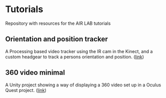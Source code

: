 # Tutorials
Repository with resources for the AIR LAB tutorials

## Orientation and position tracker
A Processing based video tracker using the IR cam in the Kinect, and a custom headgear to track a persons orientation and position.
([link](https://github.com/airlabitu/Tutorials/tree/master/Orientation_and_position_tracker))

## 360 video minimal
A Unity project showing a way of displaying a 360 video set up in a Oculus Quest project.
([link](https://github.com/airlabitu/Tutorials/tree/master/360_video_minimal))
